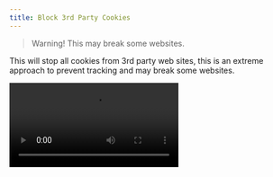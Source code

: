 ```yaml
---
title: Block 3rd Party Cookies
---
```


> Warning! This may break some websites.

This will stop all cookies from 3rd party web sites, this is an extreme approach to prevent tracking
and may break some websites.

<video src="./images/Screen_Recording_20200310-180206.mp4" alt="Disabling 3rd Party Cookies" controls="true">